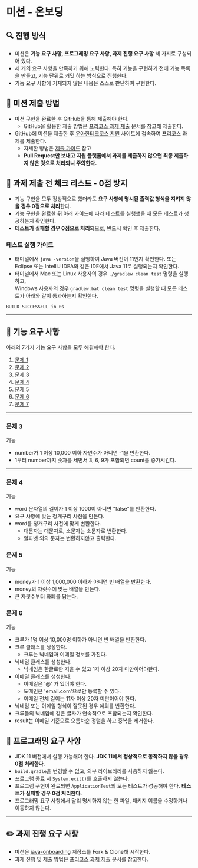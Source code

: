 # 미션 - 온보딩

## 🔍 진행 방식

- 미션은 **기능 요구 사항, 프로그래밍 요구 사항, 과제 진행 요구 사항** 세 가지로 구성되어 있다.
- 세 개의 요구 사항을 만족하기 위해 노력한다. 특히 기능을 구현하기 전에 기능 목록을 만들고, 기능 단위로 커밋 하는 방식으로 진행한다.
- 기능 요구 사항에 기재되지 않은 내용은 스스로 판단하여 구현한다.

## 📮 미션 제출 방법

- 미션 구현을 완료한 후 GitHub을 통해 제출해야 한다.
    - GitHub을 활용한 제출 방법은 [프리코스 과제 제출](https://github.com/woowacourse/woowacourse-docs/tree/master/precourse) 문서를 참고해
      제출한다.
- GitHub에 미션을 제출한 후 [우아한테크코스 지원](https://apply.techcourse.co.kr) 사이트에 접속하여 프리코스 과제를 제출한다.
    - 자세한 방법은 [제출 가이드](https://github.com/woowacourse/woowacourse-docs/tree/master/precourse#제출-가이드) 참고
    - **Pull Request만 보내고 지원 플랫폼에서 과제를 제출하지 않으면 최종 제출하지 않은 것으로 처리되니 주의한다.**

## 🚨 과제 제출 전 체크 리스트 - 0점 방지

- 기능 구현을 모두 정상적으로 했더라도 **요구 사항에 명시된 출력값 형식을 지키지 않을 경우 0점으로 처리**한다.
- 기능 구현을 완료한 뒤 아래 가이드에 따라 테스트를 실행했을 때 모든 테스트가 성공하는지 확인한다.
- **테스트가 실패할 경우 0점으로 처리**되므로, 반드시 확인 후 제출한다.

### 테스트 실행 가이드

- 터미널에서 `java -version`을 실행하여 Java 버전이 11인지 확인한다. 또는 Eclipse 또는 IntelliJ IDEA와 같은 IDE에서 Java 11로 실행되는지 확인한다.
- 터미널에서 Mac 또는 Linux 사용자의 경우 `./gradlew clean test` 명령을 실행하고,   
  Windows 사용자의 경우  `gradlew.bat clean test` 명령을 실행할 때 모든 테스트가 아래와 같이 통과하는지 확인한다.

```
BUILD SUCCESSFUL in 0s
```

---

## 🚀 기능 요구 사항
아래의 7가지 기능 요구 사항을 모두 해결해야 한다.

1. [문제 1](./docs/PROBLEM1.md)
2. [문제 2](./docs/PROBLEM2.md)
3. [문제 3](./docs/PROBLEM3.md)
4. [문제 4](./docs/PROBLEM4.md)
5. [문제 5](./docs/PROBLEM5.md)
6. [문제 6](./docs/PROBLEM6.md)
7. [문제 7](./docs/PROBLEM7.md)
---

### 문제 3

기능
- number가 1 이상 10,000 이하 자연수가 아니면 -1을 반환한다.
- 1부터 number까지 숫자를 세면서 3, 6, 9가 포함되면 count를 증가시킨다.

---

### 문제 4

기능
- word 문자열의 길이가 1 이상 1000이 아니면 "false"를 반환한다.
- 요구 사항에 맞는 청개구리 사전을 만든다.
- word를 청개구리 사전에 맞게 변환한다.
  - 대문자는 대문자로, 소문자는 소문자로 변환한다.
  - 알파벳 외의 문자는 변환하지않고 출력한다.

### 문제 5

기능
- money가 1 이상 1,000,000 이하가 아니면 빈 배열을 반환한다.
- money의 자릿수에 맞는 배열을 만든다.
- 큰 자릿수부터 화폐를 담는다. 

### 문제 6

기능
- 크루가 1명 이상 10,000명 이하가 아니면 빈 배열을 반환한다.
- 크루 클래스를 생성한다.
    - 크루는 닉네임과 이메일 정보를 가진다.
- 닉네임 클래스를 생성한다.
    - 닉네임은 한글로만 지을 수 있고 1자 이상 20자 미만이어야한다.
- 이메일 클래스를 생성한다.
    - 이메일은 '@' 가 있어야 한다.
    - 도메인은 'email.com'으로만 등록할 수 있다.
    - 이메일 전체 길이는 11자 이상 20자 미만이어야 한다.
- 닉네임 또는 이메일 형식이 잘못된 경우 예외를 반환한다.
- 크루들의 닉네임에 같은 글자가 연속적으로 포함되는지 확인한다.
- result는 이메일 기준으로 오름차순 정렬을 하고 중복을 제거한다.

## 🎯 프로그래밍 요구 사항

- JDK 11 버전에서 실행 가능해야 한다. **JDK 11에서 정상적으로 동작하지 않을 경우 0점 처리한다.**
- `build.gradle`을 변경할 수 없고, 외부 라이브러리를 사용하지 않는다.
- 프로그램 종료 시 `System.exit()`를 호출하지 않는다.
- 프로그램 구현이 완료되면 `ApplicationTest`의 모든 테스트가 성공해야 한다. **테스트가 실패할 경우 0점 처리한다.**
- 프로그래밍 요구 사항에서 달리 명시하지 않는 한 파일, 패키지 이름을 수정하거나 이동하지 않는다.

---

## ✏️ 과제 진행 요구 사항

- 미션은 [java-onboarding](https://github.com/woowacourse-precourse/java-onboarding) 저장소를 Fork & Clone해 시작한다.
- 과제 진행 및 제출 방법은 [프리코스 과제 제출](https://github.com/woowacourse/woowacourse-docs/tree/master/precourse) 문서를 참고한다.
